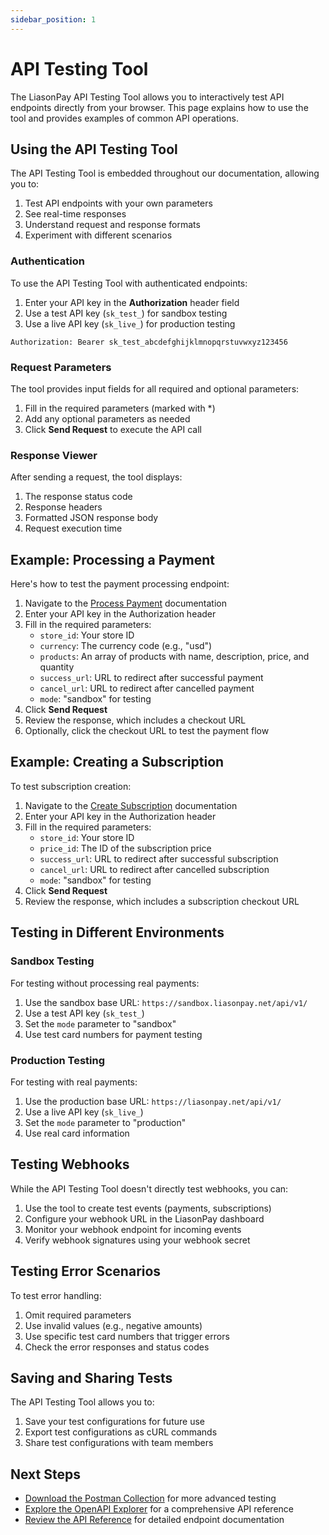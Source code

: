 ```yaml
---
sidebar_position: 1
---
```


# API Testing Tool

The LiasonPay API Testing Tool allows you to interactively test API endpoints directly from your browser. This page explains how to use the tool and provides examples of common API operations.

## Using the API Testing Tool

The API Testing Tool is embedded throughout our documentation, allowing you to:

1. Test API endpoints with your own parameters
2. See real-time responses
3. Understand request and response formats
4. Experiment with different scenarios

### Authentication

To use the API Testing Tool with authenticated endpoints:

1. Enter your API key in the **Authorization** header field
2. Use a test API key (`sk_test_`) for sandbox testing
3. Use a live API key (`sk_live_`) for production testing

```http
Authorization: Bearer sk_test_abcdefghijklmnopqrstuvwxyz123456
```

### Request Parameters

The tool provides input fields for all required and optional parameters:

1. Fill in the required parameters (marked with *)
2. Add any optional parameters as needed
3. Click **Send Request** to execute the API call

### Response Viewer

After sending a request, the tool displays:

1. The response status code
2. Response headers
3. Formatted JSON response body
4. Request execution time

## Example: Processing a Payment

Here's how to test the payment processing endpoint:

1. Navigate to the [Process Payment](/api-reference/payments/process-payment) documentation
2. Enter your API key in the Authorization header
3. Fill in the required parameters:
   - `store_id`: Your store ID
   - `currency`: The currency code (e.g., "usd")
   - `products`: An array of products with name, description, price, and quantity
   - `success_url`: URL to redirect after successful payment
   - `cancel_url`: URL to redirect after cancelled payment
   - `mode`: "sandbox" for testing
4. Click **Send Request**
5. Review the response, which includes a checkout URL
6. Optionally, click the checkout URL to test the payment flow

## Example: Creating a Subscription

To test subscription creation:

1. Navigate to the [Create Subscription](/api-reference/subscriptions/create-subscription) documentation
2. Enter your API key in the Authorization header
3. Fill in the required parameters:
   - `store_id`: Your store ID
   - `price_id`: The ID of the subscription price
   - `success_url`: URL to redirect after successful subscription
   - `cancel_url`: URL to redirect after cancelled subscription
   - `mode`: "sandbox" for testing
4. Click **Send Request**
5. Review the response, which includes a subscription checkout URL

## Testing in Different Environments

### Sandbox Testing

For testing without processing real payments:

1. Use the sandbox base URL: `https://sandbox.liasonpay.net/api/v1/`
2. Use a test API key (`sk_test_`)
3. Set the `mode` parameter to "sandbox"
4. Use test card numbers for payment testing

### Production Testing

For testing with real payments:

1. Use the production base URL: `https://liasonpay.net/api/v1/`
2. Use a live API key (`sk_live_`)
3. Set the `mode` parameter to "production"
4. Use real card information

## Testing Webhooks

While the API Testing Tool doesn't directly test webhooks, you can:

1. Use the tool to create test events (payments, subscriptions)
2. Configure your webhook URL in the LiasonPay dashboard
3. Monitor your webhook endpoint for incoming events
4. Verify webhook signatures using your webhook secret

## Testing Error Scenarios

To test error handling:

1. Omit required parameters
2. Use invalid values (e.g., negative amounts)
3. Use specific test card numbers that trigger errors
4. Check the error responses and status codes

## Saving and Sharing Tests

The API Testing Tool allows you to:

1. Save your test configurations for future use
2. Export test configurations as cURL commands
3. Share test configurations with team members

## Next Steps

- [Download the Postman Collection](/interactive-tools/postman-collection) for more advanced testing
- [Explore the OpenAPI Explorer](/interactive-tools/openapi-explorer) for a comprehensive API reference
- [Review the API Reference](/api-reference) for detailed endpoint documentation
